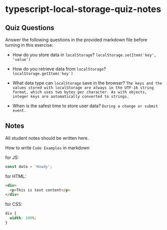# typescript-local-storage-quiz-notes

## Quiz Questions

Answer the following questions in the provided markdown file before turning in this exercise:

- How do you store data in `localStorage`?
  `localStorage.setItem('key', 'value')`

- How do you retrieve data from `localStorage`?
  `localStorage.getItem('key')`

- What data type can `localStorage` save in the browser?
  `The keys and the values stored with localStorage are always in the UTF-16 string format, which uses two bytes per character. As with objects, integer keys are automatically converted to strings.`

- When is the safest time to store user data?
  `During a change or submit event.`

## Notes

All student notes should be written here.

How to write `Code Examples` in markdown

for JS:

```javascript
const data = 'Howdy';
```

for HTML:

```html
<div>
  <p>This is text content</p>
</div>
```

for CSS:

```css
div {
  width: 100%;
}
```
